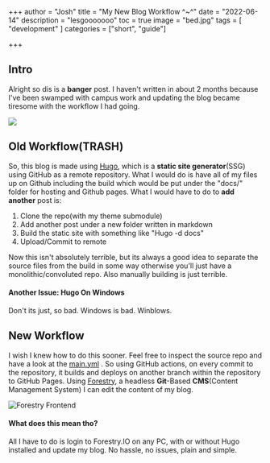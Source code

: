 +++
author = "Josh"
title = "My New Blog Workflow ^~^"
date = "2022-06-14"
description = "lesgooooooo"
toc = true
image = "bed.jpg"
tags = [
    "development"
    ]
categories = ["short", "guide"]


+++
<!--more-->

## Intro

Alright so dis is a **banger** post. I haven't written in about 2 months because I've been swamped with campus work and updating the blog became tiresome with the workflow I had going.

![](https://macawls.dev/apu-gallery/apu/beer.jpeg)

## Old Workflow(TRASH)

So, this blog is made using [Hugo](https://gohugo.io/), which is a **static site generator**(SSG) using GitHub as a remote repository. What I would do is have all of my files up on Github including the build which would be put under the "docs/" folder for hosting and Github pages. What I would have to do to **add another** post is:

1. Clone the repo(with my theme submodule)
2. Add another post under a new folder written in markdown
3. Build the static site with something like "Hugo -d docs"
4. Upload/Commit to remote

Now this isn't absolutely terrible, but its always a good idea to separate the source files from the build in some way otherwise you'll just have a monolithic/convoluted repo. Also manually building is just terrible.

#### Another Issue: Hugo On Windows

Don't its just, so bad. Windows is bad. Winblows.

## New Workflow

I wish I knew how to do this sooner. Feel free to inspect the source repo and have a look at the [main.yml](https://github.com/Macawls/blog/blob/based/.github/workflows/main.yml "main.yml") . So using GitHub actions, on every commit to the repository, it builds and deploys on another branch within the repository to GitHub Pages. Using [Forestry](https://forestry.io/ "Forestry"), a headless **Git**-Based **CMS**(Content Management System) I can edit the content of my blog.

![Forestry Frontend](https://i.imgur.com/DV6cRA6.png)

#### What does this mean tho?

All I have to do is login to Forestry.IO on any PC, with or without Hugo installed and update my blog. No hassle, no issues, plain and simple.